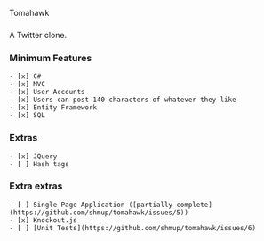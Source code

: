 Tomahawk
###

A Twitter clone.

### Minimum Features
    - [x] C#
    - [x] MVC
    - [x] User Accounts
    - [x] Users can post 140 characters of whatever they like
    - [x] Entity Framework
    - [x] SQL
 
### Extras
    - [x] JQuery
    - [ ] Hash tags
 
### Extra extras
    - [ ] Single Page Application ([partially complete](https://github.com/shmup/tomahawk/issues/5))
    - [x] Knockout.js
    - [ ] [Unit Tests](https://github.com/shmup/tomahawk/issues/6)
